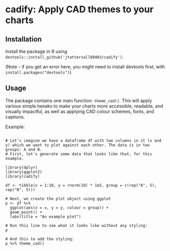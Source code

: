 # cadify: Apply CAD themes to your charts

## Installation

Install the package in R using `devtools::install_github('jtattersall09403/cadify')`.

(Note - if you get an error here, you might need to install devtools first, with `install.packages("devtools")`).

## Usage

The package contains one main function: `theme_cad()`. This will apply various simple tweaks to make your charts more accessible, readable, and visually impactful, as well as applying CAD colour schemes, fonts, and captions. 

Example:

```

# Let's imagine we have a dataframe df with two columns in it (x and y) which we want to plot against each other. The data is in two groups: A and B.
# First, let's generate some data that looks like that, for this example.

library(dplyr)
library(ggplot2)
library(cadify)

df <- tibble(x = 1:10, y = rnorm(10) * 1e5, group = c(rep("A", 5), rep("B", 5)))

# Next, we create the plot object using ggplot
p <- df %>%
  ggplot(aes(x = x, y = y, colour = group)) +
  geom_point() +
  labs(title = "An example plot")
  
# Run this line to see what it looks like without any styling:
p

# And this to add the styling:
p %>% theme_cad()


```
